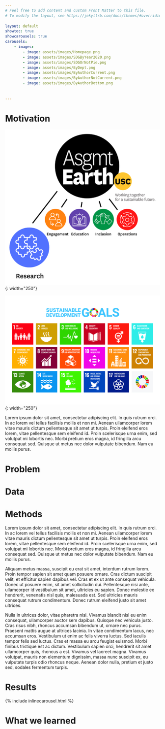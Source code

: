 ```yaml
---
# Feel free to add content and custom Front Matter to this file.
# To modify the layout, see https://jekyllrb.com/docs/themes/#overriding-theme-defaults

layout: default
showtoc: true
showcarousels: true
carousels:
    - images: 
        - image: assets/images/Homepage.png
        - image: assets/images/SDGByYear2020.png
        - image: assets/images/SDGOrNotPie.png
        - image: assets/images/ByDept.png
        - image: assets/images/ByAuthorCurrent.png
        - image: assets/images/ByAuthorNotCurrent.png
        - image: assets/images/ByAuthorBottom.png        

         
---
```


# Motivation
![Assignment Earth Research](assets/images/Asgmt_Earth_Research.png){: width="250"}

![UN's 17 SDGs](assets/images/UN_SDGs.jpg){: width="250"}

Lorem ipsum dolor sit amet, consectetur adipiscing elit. In quis rutrum orci. In ac lorem vel tellus facilisis mollis et non mi. Aenean ullamcorper lorem vitae mauris dictum pellentesque sit amet ut turpis. Proin eleifend eros lorem, vitae pellentesque sem eleifend id. Proin scelerisque urna enim, sed volutpat mi lobortis nec. Morbi pretium eros magna, id fringilla arcu consequat sed. Quisque ut metus nec dolor vulputate bibendum. Nam eu mollis purus.


# Problem

# Data

# Methods
Lorem ipsum dolor sit amet, consectetur adipiscing elit. In quis rutrum orci. In ac lorem vel tellus facilisis mollis et non mi. Aenean ullamcorper lorem vitae mauris dictum pellentesque sit amet ut turpis. Proin eleifend eros lorem, vitae pellentesque sem eleifend id. Proin scelerisque urna enim, sed volutpat mi lobortis nec. Morbi pretium eros magna, id fringilla arcu consequat sed. Quisque ut metus nec dolor vulputate bibendum. Nam eu mollis purus.

Aliquam metus massa, suscipit eu erat sit amet, interdum rutrum lorem. Proin tempor sapien sit amet quam posuere ornare. Cras dictum suscipit velit, et efficitur sapien dapibus vel. Cras et ex ut ante consequat vehicula. Donec ut posuere enim, sit amet sollicitudin dui. Pellentesque nisi ante, ullamcorper id vestibulum sit amet, ultricies eu sapien. Donec molestie ex hendrerit, venenatis nisl quis, malesuada est. Sed ultricies mauris consequat rutrum condimentum. Donec rutrum eleifend justo sit amet ultrices.

Nulla in ultrices dolor, vitae pharetra nisi. Vivamus blandit nisl eu enim consequat, ullamcorper auctor sem dapibus. Quisque nec vehicula justo. Cras risus nibh, rhoncus accumsan bibendum ut, ornare nec purus. Praesent mattis augue at ultrices lacinia. In vitae condimentum lacus, nec accumsan eros. Vestibulum ut enim ac felis viverra luctus. Sed iaculis tempor felis sed luctus. Cras et massa eu arcu feugiat euismod. Morbi finibus tristique est ac dictum. Vestibulum sapien orci, hendrerit sit amet ullamcorper quis, rhoncus a est. Vivamus vel laoreet magna. Vivamus volutpat, mauris non elementum dignissim, massa nunc suscipit ex, eu vulputate turpis odio rhoncus neque. Aenean dolor nulla, pretium et justo sed, sodales fermentum turpis.

# Results

{% include inlinecarousel.html %}

# What we learned

